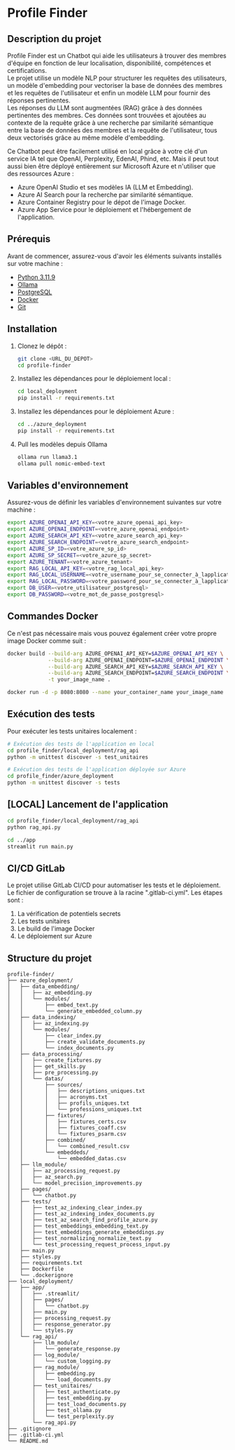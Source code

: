 # Profile Finder

## Description du projet

Profile Finder est un Chatbot qui aide les utilisateurs à trouver des membres d'équipe en fonction de leur localisation, disponibilité, compétences et certifications.  
Le projet utilise un modèle NLP pour structurer les requêtes des utilisateurs, un modèle d'embedding pour vectoriser la base de données des membres et les requêtes de l'utilisateur et enfin un modèle LLM pour fournir des réponses pertinentes.  
Les réponses du LLM sont augmentées (RAG) grâce à des données pertinentes des membres. Ces données sont trouvées et ajoutées au contexte de la requête grâce à une recherche par similarité sémantique entre la base de données des membres et la requête de l'utilisateur, tous deux vectorisés grâce au même modèle d'embedding.

Ce Chatbot peut être facilement utilisé en local grâce à votre clé d'un service IA tel que OpenAI, Perplexity, EdenAI, Phind, etc.
Mais il peut tout aussi bien être déployé entièrement sur Microsoft Azure et n'utiliser que des ressources Azure :
 - Azure OpenAI Studio et ses modèles IA (LLM et Embedding).
 - Azure AI Search pour la recherche par similarité sémantique.
 - Azure Container Registry pour le dépot de l'image Docker.
 - Azure App Service pour le déploiement et l'hébergement de l'application.

## Prérequis

Avant de commencer, assurez-vous d'avoir les éléments suivants installés sur votre machine :

- [Python 3.11.9](https://www.python.org/downloads/release/python-3119/)
- [Ollama](https://ollama.com/download)
- [PostgreSQL](https://www.postgresql.org/download/)
- [Docker](https://www.docker.com/get-started)
- [Git](https://git-scm.com/)

## Installation

1. Clonez le dépôt :

    ```bash
    git clone <URL_DU_DEPOT>
    cd profile-finder
    ```

2. Installez les dépendances pour le déploiement local :

    ```bash
    cd local_deployment
    pip install -r requirements.txt
    ```

3. Installez les dépendances pour le déploiement Azure :

    ```bash
    cd ../azure_deployment
    pip install -r requirements.txt
    ```

4. Pull les modèles depuis Ollama

    ```bash
    ollama run llama3.1
    ollama pull nomic-embed-text
    ```

## Variables d'environnement

Assurez-vous de définir les variables d'environnement suivantes sur votre machine :

```bash
export AZURE_OPENAI_API_KEY=<votre_azure_openai_api_key>
export AZURE_OPENAI_ENDPOINT=<votre_azure_openai_endpoint>
export AZURE_SEARCH_API_KEY=<votre_azure_search_api_key>
export AZURE_SEARCH_ENDPOINT=<votre_azure_search_endpoint>
export AZURE_SP_ID=<votre_azure_sp_id>
export AZURE_SP_SECRET=<votre_azure_sp_secret>
export AZURE_TENANT=<votre_azure_tenant>
export RAG_LOCAL_API_KEY=<votre_rag_local_api_key>
export RAG_LOCAL_USERNAME=<votre_username_pour_se_connecter_à_lapplication>
export RAG_LOCAL_PASSWORD=<votre_password_pour_se_connecter_à_lapplication>
export DB_USER=<votre_utilisateur_postgresql>
export DB_PASSWORD=<votre_mot_de_passe_postgresql>
```

## Commandes Docker
Ce n'est pas nécessaire mais vous pouvez également créer votre propre image Docker comme suit :

```bash
docker build --build-arg AZURE_OPENAI_API_KEY=$AZURE_OPENAI_API_KEY \
             --build-arg AZURE_OPENAI_ENDPOINT=$AZURE_OPENAI_ENDPOINT \
             --build-arg AZURE_SEARCH_API_KEY=$AZURE_SEARCH_API_KEY \
             --build-arg AZURE_SEARCH_ENDPOINT=$AZURE_SEARCH_ENDPOINT \
             -t your_image_name .

docker run -d -p 8080:8080 --name your_container_name your_image_name
```

## Exécution des tests
Pour exécuter les tests unitaires localement :

```bash
# Exécution des tests de l'application en local
cd profile_finder/local_deployment/rag_api
python -m unittest discover -s test_unitaires

# Exécution des tests de l'application déployée sur Azure
cd profile_finder/azure_deployment
python -m unittest discover -s tests
```

## [LOCAL] Lancement de l'application
```bash
cd profile_finder/local_deployment/rag_api
python rag_api.py

cd ../app
streamlit run main.py
```

## CI/CD GitLab
Le projet utilise GitLab CI/CD pour automatiser les tests et le déploiement. Le fichier de configuration se trouve à la racine ".gitlab-ci.yml".
Les étapes sont :
1. La vérification de potentiels secrets
2. Les tests unitaires
3. Le build de l'image Docker
4. Le déploiement sur Azure

## Structure du projet
```
profile-finder/
├── azure_deployment/
│   ├── data_embedding/
│   │   ├── az_embedding.py
│   │   └── modules/
│   │       ├── embed_text.py
│   │       └── generate_embedded_column.py
│   ├── data_indexing/
│   │   ├── az_indexing.py
│   │   └── modules/
│   │       ├── clear_index.py
│   │       ├── create_validate_documents.py
│   │       └── index_documents.py
│   ├── data_processing/
│   │   ├── create_fixtures.py
│   │   ├── get_skills.py
│   │   ├── pre_processing.py
│   │   └── datas/
│   │       ├── sources/
│   │       │   ├── descriptions_uniques.txt
│   │       │   ├── acronyms.txt
│   │       │   ├── profils_uniques.txt
│   │       │   └── professions_uniques.txt
│   │       ├── fixtures/
│   │       │   ├── fixtures_certs.csv
│   │       │   ├── fixtures_coaff.csv
│   │       │   └── fixtures_psarm.csv
│   │       ├── combined/
│   │       │   └── combined_result.csv
│   │       └── embeddeds/
│   │           └── embedded_datas.csv
│   ├── llm_module/
│   │   ├── az_processing_request.py
│   │   ├── az_search.py
│   │   └── model_precision_improvements.py
│   ├── pages/
│   │   └── chatbot.py
│   ├── tests/
│   │   ├── test_az_indexing_clear_index.py
│   │   ├── test_az_indexing_index_documents.py
│   │   ├── test_az_search_find_profile_azure.py
│   │   ├── test_embeddings_embedding_text.py
│   │   ├── test_embeddings_generate_embeddings.py
│   │   ├── test_normalizing_normalize_text.py
│   │   └── test_processing_request_process_input.py
│   ├── main.py
│   ├── styles.py
│   ├── requirements.txt
│   ├── Dockerfile
│   └── .dockerignore
├── local_deployment/
│   ├── app/
│   │   ├── .streamlit/
│   │   ├── pages/
│   │   │   └── chatbot.py
│   │   ├── main.py
│   │   ├── processing_request.py
│   │   ├── response_generator.py
│   │   └── styles.py
│   └── rag_api/
│       ├── llm_module/
│       │   └── generate_response.py
│       ├── log_module/
│       │   └── custom_logging.py
│       ├── rag_module/
│       │   ├── embedding.py
│       │   └── load_documents.py
│       ├── test_unitaires/
│       │   ├── test_authenticate.py
│       │   ├── test_embedding.py
│       │   ├── test_load_documents.py
│       │   ├── test_ollama.py
│       │   └── test_perplexity.py
│       └── rag_api.py
├── .gitignore
├── .gitlab-ci.yml
└── README.md
```